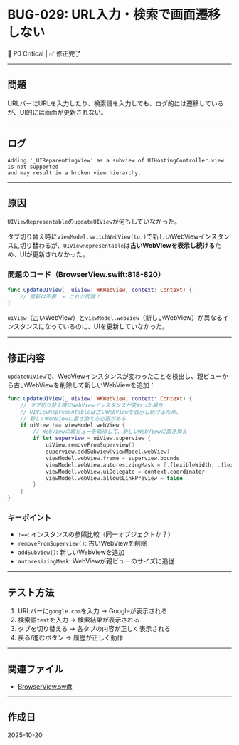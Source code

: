 # BUG-029: URL入力・検索で画面遷移しない

🔴 P0 Critical | ✅ 修正完了

---

## 問題

URLバーにURLを入力したり、検索語を入力しても、ログ的には遷移しているが、UI的には画面が更新されない。

---

## ログ

```
Adding '_UIReparentingView' as a subview of UIHostingController.view is not supported
and may result in a broken view hierarchy.
```

---

## 原因

`UIViewRepresentable`の`updateUIView`が何もしていなかった。

タブ切り替え時に`viewModel.switchWebView(to:)`で新しいWebViewインスタンスに切り替わるが、`UIViewRepresentable`は**古いWebViewを表示し続ける**ため、UIが更新されなかった。

### 問題のコード（BrowserView.swift:818-820）

```swift
func updateUIView(_ uiView: WKWebView, context: Context) {
    // 更新は不要  ← これが問題！
}
```

`uiView`（古いWebView）と`viewModel.webView`（新しいWebView）が異なるインスタンスになっているのに、UIを更新していなかった。

---

## 修正内容

`updateUIView`で、WebViewインスタンスが変わったことを検出し、親ビューから古いWebViewを削除して新しいWebViewを追加：

```swift
func updateUIView(_ uiView: WKWebView, context: Context) {
    // タブ切り替え時にWebViewインスタンスが変わった場合、
    // UIViewRepresentableは古いWebViewを表示し続けるため、
    // 新しいWebViewに置き換える必要がある
    if uiView !== viewModel.webView {
        // WebViewの親ビューを取得して、新しいWebViewに置き換え
        if let superview = uiView.superview {
            uiView.removeFromSuperview()
            superview.addSubview(viewModel.webView)
            viewModel.webView.frame = superview.bounds
            viewModel.webView.autoresizingMask = [.flexibleWidth, .flexibleHeight]
            viewModel.webView.uiDelegate = context.coordinator
            viewModel.webView.allowsLinkPreview = false
        }
    }
}
```

### キーポイント

- `!==`: インスタンスの参照比較（同一オブジェクトか？）
- `removeFromSuperview()`: 古いWebViewを削除
- `addSubview()`: 新しいWebViewを追加
- `autoresizingMask`: WebViewが親ビューのサイズに追従

---

## テスト方法

1. URLバーに`google.com`を入力 → Googleが表示される
2. 検索語`test`を入力 → 検索結果が表示される
3. タブを切り替える → 各タブの内容が正しく表示される
4. 戻る/進むボタン → 履歴が正しく動作

---

## 関連ファイル

- [BrowserView.swift](../../VanishBrowser/VanishBrowser/Views/BrowserView.swift#L818-L833)

---

## 作成日

2025-10-20
